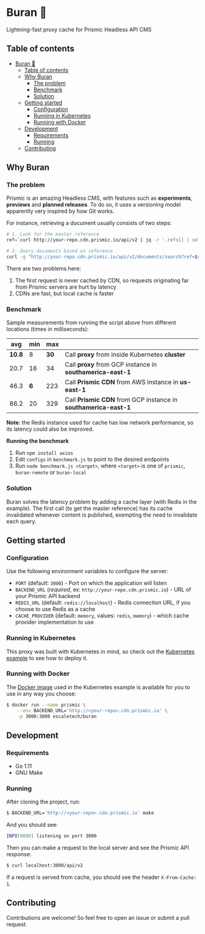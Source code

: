 # Buran 🚀

Lightning-fast proxy cache for Prismic Headless API CMS

## Table of contents

- [Buran 🚀](#buran-%F0%9F%9A%80)
  - [Table of contents](#table-of-contents)
  - [Why Buran](#why-buran)
    - [The problem](#the-problem)
    - [Benchmark](#benchmark)
    - [Solution](#solution)
  - [Getting started](#getting-started)
    - [Configuration](#configuration)
    - [Running in Kubernetes](#running-in-kubernetes)
    - [Running with Docker](#running-with-docker)
  - [Development](#development)
    - [Requirements](#requirements)
    - [Running](#running)
  - [Contributing](#contributing)

## Why Buran

### The problem

Prismic is an amazing Headless CMS, with features such as **experiments**, **previews** and **planned releases**. To do so, it uses a versioning model apparently very inspired by how Git works.

For instance, retrieving a document usually consists of two steps:

```sh
# 1. Look for the master reference
ref=`curl http://your-repo.cdn.prismic.io/api/v2 | jq -r '.refs[] | select(.isMasterRef == true) | .ref'`

# 2. Query documents based on reference
curl -g "http://your-repo.cdn.prismic.io/api/v2/documents/search?ref=$ref&q=[[at(document.type, \"home_page\")]]"
```

There are two problems here:
1. The first request is never cached by CDN, so requests originating far from Prismic servers are hurt by latency
2. CDNs are fast, but local cache is faster


### Benchmark

Sample measurements from running the script above from different locations (times in milliseconds):

| avg      | min   | max     |                                                                   |
| -------- | ----- | ------- | ----------------------------------------------------------------- |
| **10.8** |   8   |  **30** | Call **proxy** from inside Kubernetes **cluster**                 |
|   20.7   |  16   |    34   | Call **proxy** from GCP instance in **southamerica-east-1**       |
|   46.3   | **6** |   223   | Call **Prismic CDN** from AWS instance in **us-east-1**           |
|   86.2   |  20   |   329   | Call **Prismic CDN** from GCP instance in **southamerica-east-1** |

**Note**: the Redis instance used for cache has low network performance, so its latency could also
be improved.

**Running the benchmark**
1. Run `npm install axios`
2. Edit `configs` in `benchmark.js` to point to the desired endpoints
3. Run `node benchmark.js <target>`, where `<target>` is one of `prismic`, `buran-remote` or `buran-local`


### Solution

Buran solves the latency problem by adding a cache layer (with Redis in the example). The first
call (to get the master reference) has its cache invalidated whenever content is published, exempting the need to invalidate each query.


## Getting started

### Configuration

Use the following environment variables to configure the server:

* `PORT` (default: `3000`) - Port on which the application will listen
* `BACKEND_URL` (*required*, ex: `http://your-repo.cdn.prismic.io`) - URL of your Prismic API backend
* `REDIS_URL` (default: `redis://localhost`) - Redis connection URL, if you choose to use Redis as a cache
* `CACHE_PROVIDER` (default: `memory`, values: `redis`, `memory`) - which cache provider implementation to use

### Running in Kubernetes

This proxy was built with Kubernetes in mind, so check out the [Kubernetes example](/examples/kubernetes/README.md) to see how to deploy it.

### Running with Docker

The [Docker image](https://hub.docker.com/r/escaletech/buran/tags) used in the Kubernetes example is available for you to use in any way you choose:

```sh
$ docker run --name prismic \
    --env BACKEND_URL='http://<your-repo>.cdn.prismic.io' \
    -p 3000:3000 escaletech/buran
```


## Development

### Requirements

* Go 1.11
* GNU Make

### Running

After cloning the project, run:

```sh
$ BACKEND_URL='http://<your-repo>.cdn.prismic.io' make
```

And you should see:

```sh
INFO[0000] listening on port 3000
```

Then you can make a request to the local server and see the Prismic API response:

```sh
$ curl localhost:3000/api/v2
```

If a request is served from cache, you should see the header `X-From-Cache: 1`.


## Contributing

Contributions are welcome! So feel free to open an issue or submit a pull request.
